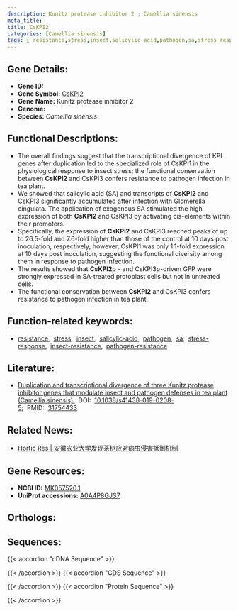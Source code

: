 ```yaml
---
description: Kunitz protease inhibitor 2 ; Camellia sinensis
meta_title:
title: CsKPI2
categories: [Camellia sinensis]
tags: [ resistance,stress,insect,salicylic acid,pathogen,sa,stress response,insect resistance,pathogen resistance ]
---
```


## Gene Details:
- **Gene ID:** []()
- **Gene Symbol:** <u>CsKPI2</u>
- **Gene Name:** Kunitz protease inhibitor 2
- **Genome:** 
- **Species:** *Camellia sinensis*

## Functional Descriptions:
   - The overall findings suggest that the transcriptional divergence of KPI genes after duplication led to the specialized role of CsKPI1 in the physiological response to insect stress; the functional conservation between **CsKPI2** and CsKPI3 confers resistance to pathogen infection in tea plant.
   - We showed that salicylic acid (SA) and transcripts of **CsKPI2** and CsKPI3 significantly accumulated after infection with Glomerella cingulata. The application of exogenous SA stimulated the high expression of both **CsKPI2** and CsKPI3 by activating cis-elements within their promoters.
   - Specifically, the expression of **CsKPI2** and CsKPI3 reached peaks of up to 26.5-fold and 7.6-fold higher than those of the control at 10 days post inoculation, respectively; however, CsKPI1 was only 1.1-fold expression at 10 days post inoculation, suggesting the functional diversity among them in response to pathogen infection.
   - The results showed that **CsKPI2**p - and CsKPI3p-driven GFP were strongly expressed in SA-treated protoplast cells but not in untreated cells.
   - The functional conservation between **CsKPI2** and CsKPI3 confers resistance to pathogen infection in tea plant.

## Function-related keywords:
   - [resistance](/tags/resistance/),&nbsp;&nbsp;[stress](/tags/stress/),&nbsp;&nbsp;[insect](/tags/insect/),&nbsp;&nbsp;[salicylic-acid](/tags/salicylic-acid/),&nbsp;&nbsp;[pathogen](/tags/pathogen/),&nbsp;&nbsp;[sa](/tags/sa/),&nbsp;&nbsp;[stress-response](/tags/stress-response/),&nbsp;&nbsp;[insect-resistance](/tags/insect-resistance/),&nbsp;&nbsp;[pathogen-resistance](/tags/pathogen-resistance/)

## Literature:
   - [Duplication and transcriptional divergence of three Kunitz protease inhibitor genes that modulate insect and pathogen defenses in tea plant (Camellia sinensis).](https://www.doi.org/10.1038/s41438-019-0208-5)&nbsp;&nbsp;DOI:&nbsp;&nbsp;[10.1038/s41438-019-0208-5](https://www.doi.org/10.1038/s41438-019-0208-5);&nbsp;&nbsp;PMID:&nbsp;&nbsp;[31754433](https://pubmed.ncbi.nlm.nih.gov/31754433/)

## Related News:
   - [Hortic Res | 安徽农业大学发现茶树应对病虫侵害抵御机制](https://mp.weixin.qq.com/s?__biz=MzU3ODY3MDM0NA==&mid=2247493022&idx=4&sn=1259ef4dd33f9da271440fe987c57fab&chksm=fd737ff9ca04f6effe49bdc9af2b06711628eafb7d37d0baa7e356ffcf346623c17cd0a9eaef&scene=27#wechat_redirect)

## Gene Resources:
- **NCBI ID:**  [MK057520.1](https://www.ncbi.nlm.nih.gov/search/all/?term=MK057520.1)
- **UniProt accessions:**  [A0A4P8GJS7](https://www.uniprot.org/uniprotkb/A0A4P8GJS7/entry)

## Orthologs:

## Sequences:
{{< accordion "cDNA Sequence" >}}

{{< /accordion >}}
{{< accordion "CDS Sequence" >}}

{{< /accordion >}}
{{< accordion "Protein Sequence" >}}

{{< /accordion >}}
